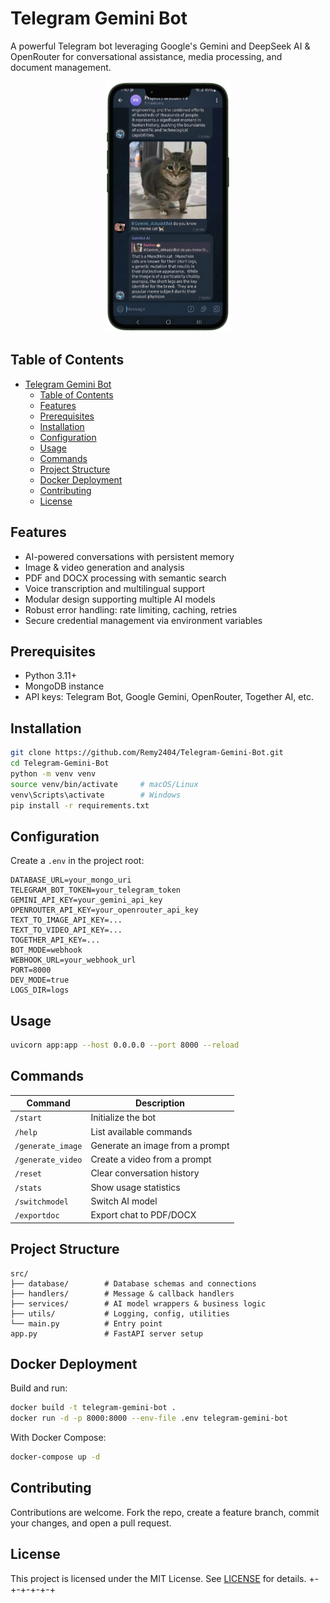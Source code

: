 # Telegram Gemini Bot

A powerful Telegram bot leveraging Google's Gemini and DeepSeek AI & OpenRouter for conversational assistance, media processing, and document management.

<div align="center">
  <img src="assets/templates/Project_report_group5.png" alt="Telegram Gemini Bot" width="200" />
</div>

## Table of Contents
- [Telegram Gemini Bot](#telegram-gemini-bot)
  - [Table of Contents](#table-of-contents)
  - [Features](#features)
  - [Prerequisites](#prerequisites)
  - [Installation](#installation)
  - [Configuration](#configuration)
  - [Usage](#usage)
  - [Commands](#commands)
  - [Project Structure](#project-structure)
  - [Docker Deployment](#docker-deployment)
  - [Contributing](#contributing)
  - [License](#license)

## Features
- AI-powered conversations with persistent memory  
- Image & video generation and analysis  
- PDF and DOCX processing with semantic search  
- Voice transcription and multilingual support  
- Modular design supporting multiple AI models  
- Robust error handling: rate limiting, caching, retries  
- Secure credential management via environment variables  

## Prerequisites
- Python 3.11+  
- MongoDB instance  
- API keys: Telegram Bot, Google Gemini, OpenRouter, Together AI, etc.  

## Installation
```bash
git clone https://github.com/Remy2404/Telegram-Gemini-Bot.git
cd Telegram-Gemini-Bot
python -m venv venv
source venv/bin/activate     # macOS/Linux
venv\Scripts\activate        # Windows
pip install -r requirements.txt
```

## Configuration
Create a `.env` in the project root:
```env
DATABASE_URL=your_mongo_uri
TELEGRAM_BOT_TOKEN=your_telegram_token
GEMINI_API_KEY=your_gemini_api_key
OPENROUTER_API_KEY=your_openrouter_api_key
TEXT_TO_IMAGE_API_KEY=...
TEXT_TO_VIDEO_API_KEY=...
TOGETHER_API_KEY=...
BOT_MODE=webhook
WEBHOOK_URL=your_webhook_url
PORT=8000
DEV_MODE=true
LOGS_DIR=logs
```

## Usage
```bash
uvicorn app:app --host 0.0.0.0 --port 8000 --reload
```

## Commands
| Command           | Description                          |
|-------------------|--------------------------------------|
| `/start`          | Initialize the bot                   |
| `/help`           | List available commands              |
| `/generate_image` | Generate an image from a prompt      |
| `/generate_video` | Create a video from a prompt         |
| `/reset`          | Clear conversation history           |
| `/stats`          | Show usage statistics                |
| `/switchmodel`    | Switch AI model                      |
| `/exportdoc`      | Export chat to PDF/DOCX              |

## Project Structure
```
src/
├── database/        # Database schemas and connections
├── handlers/        # Message & callback handlers
├── services/        # AI model wrappers & business logic
├── utils/           # Logging, config, utilities
└── main.py          # Entry point
app.py               # FastAPI server setup
```

## Docker Deployment
Build and run:
```bash
docker build -t telegram-gemini-bot .
docker run -d -p 8000:8000 --env-file .env telegram-gemini-bot
```
With Docker Compose:
```bash
docker-compose up -d
```

## Contributing
Contributions are welcome. Fork the repo, create a feature branch, commit your changes, and open a pull request.

## License
This project is licensed under the MIT License. See [LICENSE](LICENSE) for details.
+-+-+-+-+-+
